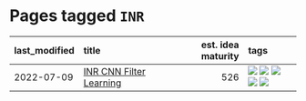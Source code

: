 # Pages tagged `INR`

|last_modified|title|est. idea maturity|tags
|:---|:---|---:|:---|
|2022-07-09|[INR CNN Filter Learning](../INR_CNN_filter_learning.md)|526|[![](https://img.shields.io/badge/tag-CNN-a3de36)](../tags/CNN.md) [![](https://img.shields.io/badge/tag-INR-926797)](../tags/INR.md) [![](https://img.shields.io/badge/tag-deep_learning-e2ec85)](../tags/deep_learning.md) [![](https://img.shields.io/badge/tag-experimental-496a1)](../tags/experimental.md) [![](https://img.shields.io/badge/tag-filter_learning-8b768)](../tags/filter_learning.md)|